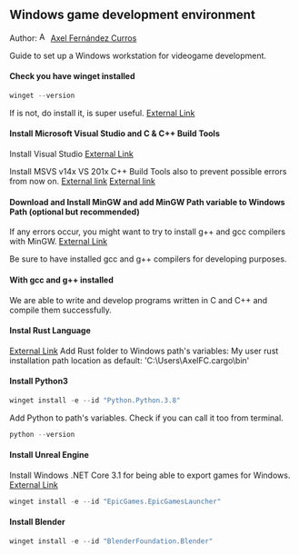 ## Windows game development environment

Author: [<img src="https://nott-gaming.github.io/assets/images/Axel_agent.png" alt="Axel" width="16" height="16">](https://nott-gaming.github.io/aboutus#AXEL) [Axel Fernández Curros](https://nott-gaming.github.io/aboutus#AXEL)

Guide to set up a Windows workstation for videogame development.

#### Check you have winget installed
```powershell
winget --version
```
If is not, do install it, is super useful. 
[External Link](https://learn.microsoft.com/en-us/windows/package-manager/winget/)

#### Install Microsoft Visual Studio and C & C++ Build Tools
Install Visual Studio
[External Link](https://learn.microsoft.com/en-us/cpp/build/vscpp-step-0-installation?view=msvc-170)

Install MSVS v14x VS 201x C++ Build Tools also to prevent possible errors from now on.
[External link](https://visualstudio.microsoft.com/es/visual-cpp-build-tools)
[External link](https://www.microsoft.com/es-ES/download/confirmation.aspx?id=48159)
<br/>

#### Download and Install MinGW and add MinGW Path variable to Windows Path (optional but recommended)
If any errors occur, you might want to try to install g++ and gcc compilers with MinGW.
[External Link](https://www.geeksforgeeks.org/installing-mingw-tools-for-c-c-and-changing-environment-variable)

Be sure to have installed gcc and g++ compilers for developing purposes.

#### With gcc and g++ installed
We are able to write and develop programs written in C and C++ and compile them successfully.

#### Instal Rust Language
[External Link](https://www.rust-lang.org/learn/get-started)
Add Rust folder to Windows path's variables:
My user rust installation path location as default: 'C:\Users\AxelFC\.cargo\bin'

#### Install Python3
```powershell
winget install -e --id "Python.Python.3.8"
```
Add Python to path's variables. Check if you can call it too from terminal.
```powershell
python --version
```

#### Install Unreal Engine
Install Windows .NET Core 3.1 for being able to export games for Windows.
[External Link](https://dotnet.microsoft.com/en-us/download/dotnet/3.1)
```powershell
winget install -e --id "EpicGames.EpicGamesLauncher"
```

#### Install Blender
```powershell
winget install -e --id "BlenderFoundation.Blender"
```
